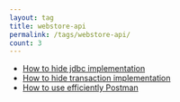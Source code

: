 ```yaml
---
layout: tag
title: webstore-api
permalink: /tags/webstore-api/
count: 3
---
```


- [How to hide jdbc implementation](https://icreated.co/java/lambda/jdbc/idempiere/2023/06/24/how-to-hide-jdbc-impl.html)
- [How to hide transaction implementation](https://icreated.co/java/lambda/transaction/idempiere/2023/06/24/how-to-hide-transaction-impl.html)
- [How to use efficiently Postman](https://icreated.co/automate/connect/jwt/postman/2023/06/24/how-to-use-postman.html)
